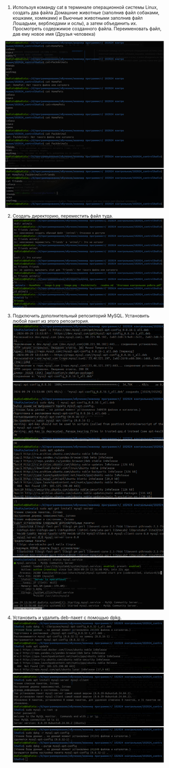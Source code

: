 1. Используя команду cat в терминале операционной системы Linux, создать
два файла Домашние животные (заполнив файл собаками, кошками,
хомяками) и Вьючные животными заполнив файл Лошадьми, верблюдами и
ослы), а затем объединить их. Просмотреть содержимое созданного файла.
Переименовать файл, дав ему новое имя (Друзья человека)

![alt text](image.png)
![alt text](image-1.png)

2. Создать директорию, переместить файл туда.
![alt text](image-2.png)

3. Подключить дополнительный репозиторий MySQL. Установить любой пакет
из этого репозитория.
![alt text](image-3.png)
![alt text](image-4.png)
![alt text](image-5.png)
![alt text](image-6.png)
![alt text](image-7.png)

4. Установить и удалить deb-пакет с помощью dpkg.
![alt text](image-8.png)
![alt text](image-9.png)
![alt text](image-10.png)